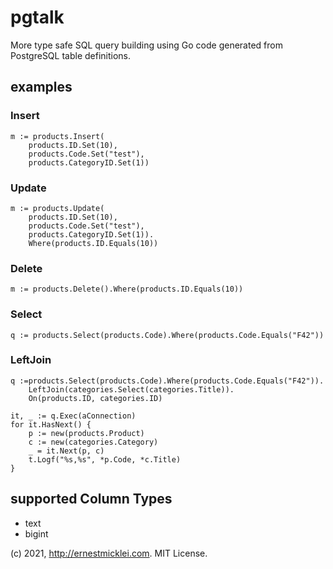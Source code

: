 # pgtalk

More type safe SQL query building using Go code generated from PostgreSQL table definitions.

## examples

### Insert

	m := products.Insert(
		products.ID.Set(10),
		products.Code.Set("test"),
		products.CategoryID.Set(1))

### Update

	m := products.Update(
		products.ID.Set(10),
		products.Code.Set("test"),
		products.CategoryID.Set(1)).
		Where(products.ID.Equals(10))

### Delete

	m := products.Delete().Where(products.ID.Equals(10))

### Select

	q := products.Select(products.Code).Where(products.Code.Equals("F42"))

### LeftJoin

    q :=products.Select(products.Code).Where(products.Code.Equals("F42")).
        LeftJoin(categories.Select(categories.Title)).
        On(products.ID, categories.ID)

	it, _ := q.Exec(aConnection)
	for it.HasNext() {
		p := new(products.Product)
		c := new(categories.Category)
		_ = it.Next(p, c)
		t.Logf("%s,%s", *p.Code, *c.Title)
	}

## supported Column Types

- text
- bigint

(c) 2021, http://ernestmicklei.com. MIT License.
